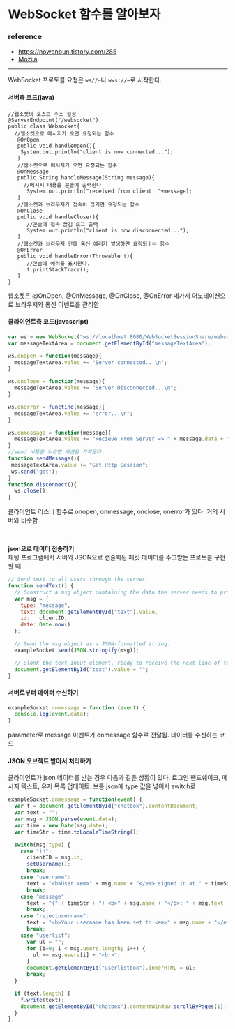 # WebSocket 함수를 알아보자
### reference
+ https://nowonbun.tistory.com/285
+ [Mozila](https://developer.mozilla.org/ko/docs/Web/API/WebSockets_API/Writing_WebSocket_client_applications)
-----

WebSocket 프로토콜 요청은 `ws//~`나 `wws://~`로 시작한다.  
#### 서버측 코드(java)
```
//웹소켓의 호스트 주소 설정
@ServerEndpoint("/websocket")
public class Websocket{
  //웹소켓으로 메시지가 오면 요청되는 함수
   @OnOpen
   public void handleOpen(){
    System.out.println("client is now connected...");
   }
   //웹소켓으로 메시지가 오면 요청되는 함수
   @OnMessage
   public String handleMessage(String message){
     //메시지 내용을 콘솔에 출력한다
      System.out.println("received from client: "+message);
   }
   //웹소켓과 브라우저가 접속이 끊기면 요청되는 함수 
   @OnClose
   public void handleClose(){
      //콘솔에 접속 끊김 로그 출력 
      System.out.println("client is now disconnected...");
   }
   //웹소켓과 브라우저 간에 통신 에러가 발생하면 요청되ㅣ는 함수
   @OnError
   public void handleError(Throwable t){
      //콘솔에 에러를 표시한다.
      t.printStackTrace();
   }
}
```
웹소켓은 @OnOpen, @OnMessage, @OnClose, @OnError 네가지 어노테이션으로 브라우저와 통신 이벤트를 관리함

#### 클라이언트측 코드(javascript)
```javascript
var ws = new WebSocket("ws://localhost:8080/WebSocketSessionShare/websocket");
var messageTextArea = document.getElementById("messageTextArea");

ws.onopen = function(message){
  messageTextArea.value += "Server connected...\n";  
}

ws.onclose = function(message){
  messageTextArea.value += "Server Disconnected...\n";
}

ws.onerror = functino(message){
  messageTextArea.value += "error...\n";
}

ws.onmessage = function(message){
  messageTextArea.value += "Recieve From Server => " + message.data + "\n";
}
//send 버튼을 누르면 세션을 가져온다
function sendMessage(){
 messageTextArea.value += "Get Http Session";
 ws.send("get");
}
function disconnect(){
  ws.close();
}
```
클라이언트 리스너 함수로 onopen, onmessage, onclose, onerror가 있다. 거의 서버와 비슷함

<br>


**json으로 데이터 전송하기**    
채팅 프로그램에서 서버와 JSON으로 캡슐화된 패킷 데이터를 주고받는 프로토콜 구현할 때
```javascript
// Send text to all users through the server
function sendText() {
  // Construct a msg object containing the data the server needs to process the message from the chat client.
  var msg = {
    type: "message",
    text: document.getElementById("text").value,
    id:   clientID,
    date: Date.now()
  };

  // Send the msg object as a JSON-formatted string.
  exampleSocket.send(JSON.stringify(msg));

  // Blank the text input element, ready to receive the next line of text from the user.
  document.getElementById("text").value = "";
}
```

#### 서버로부터 데이터 수신하기
```javascript
exampleSocket.onmessage = function (event) {
  console.log(event.data);
}
```
parameter로 message 이벤트가 onmessage 함수로 전달됨. 데이터를 수신하는 코드

#### JSON 오브젝트 받아서 처리하기
클라이언트가 json 데이터를 받는 경우 다음과 같은 상황이 있다.
로그인 핸드쉐이크, 메시지 텍스트, 유저 목록 업데이트. 보통 json에 type 값을 넣어서 switch로 
```javascript
exampleSocket.onmessage = function(event) {
  var f = document.getElementById("chatbox").contentDocument;
  var text = "";
  var msg = JSON.parse(event.data);
  var time = new Date(msg.date);
  var timeStr = time.toLocaleTimeString();

  switch(msg.type) {
    case "id":
      clientID = msg.id;
      setUsername();
      break;
    case "username":
      text = "<b>User <em>" + msg.name + "</em> signed in at " + timeStr + "</b><br>";
      break;
    case "message":
      text = "(" + timeStr + ") <b>" + msg.name + "</b>: " + msg.text + "<br>";
      break;
    case "rejectusername":
      text = "<b>Your username has been set to <em>" + msg.name + "</em> because the name you chose is in use.</b><br>"
      break;
    case "userlist":
      var ul = "";
      for (i=0; i < msg.users.length; i++) {
        ul += msg.users[i] + "<br>";
      }
      document.getElementById("userlistbox").innerHTML = ul;
      break;
  }

  if (text.length) {
    f.write(text);
    document.getElementById("chatbox").contentWindow.scrollByPages(1);
  }
};
```
